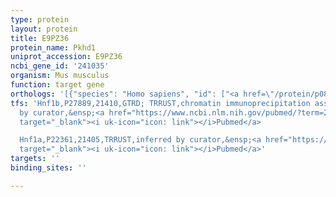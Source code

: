 ```yaml
---
type: protein
layout: protein
title: E9PZ36
protein_name: Pkhd1
uniprot_accession: E9PZ36
ncbi_gene_id: '241035'
organism: Mus musculus
function: target gene
orthologs: '[{"species": "Homo sapiens", "id": ["<a href=\"/protein/p08f94\">P08F94</a>"]}]'
tfs: 'Hnf1b,P27889,21410,GTRD; TRRUST,chromatin immunoprecipitation assay; inferred
  by curator,&ensp;<a href="https://www.ncbi.nlm.nih.gov/pubmed/?term=27924024%5Buid%5D+OR+29087512%5Buid%5D+OR+15067314%5Buid%5D+OR+15647252%5Buid%5D"
  target="_blank"><i uk-icon="icon: link"></i>Pubmed</a>

  Hnf1a,P22361,21405,TRRUST,inferred by curator,&ensp;<a href="https://www.ncbi.nlm.nih.gov/pubmed/?term=29087512%5Buid%5D+OR+15067314%5Buid%5D"
  target="_blank"><i uk-icon="icon: link"></i>Pubmed</a>'
targets: ''
binding_sites: ''

---
```

